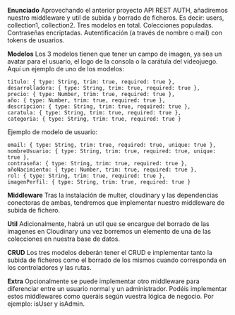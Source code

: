 **Enunciado**
Aprovechando el anterior proyecto API REST AUTH, añadiremos nuestro middleware y util 
de subida y borrado de ficheros. Es decir: users, collection1, collection2. Tres modelos en total. Colecciones populadas. Contraseñas encriptadas.
Autentificación (a través de nombre o mail) con tokens de usuarios.

**Modelos**
Los 3 modelos tienen que tener un campo de imagen, ya sea un avatar para el usuario, el logo de la consola o la carátula del videojuego. Aquí un ejemplo de uno de los modelos:

    titulo: { type: String, trim: true, required: true },
    desarrolladora: { type: String, trim: true, required: true },
    precio: { type: Number, trim: true, required: true },
    año: { type: Number, trim: true, required: true },
    descripcion: { type: String, trim: true, required: true },
    caratula: { type: String, trim: true, required: true },
    categoria: { type: String, trim: true, required: true }

Ejemplo de modelo de usuario:

    email: { type: String, trim: true, required: true, unique: true },
    nombreUsuario: { type: String, trim: true, required: true, unique: true },
    contraseña: { type: String, trim: true, required: true },
    añoNacimiento: { type: Number, trim: true, required: true },
    rol: { type: String, trim: true, required: true },
    imagenPerfil: { type: String, trim: true, required: true }

**Middleware**
Tras la instalación de multer, cloudinary y las dependencias conectoras de ambas, tendremos que implementar nuestro middleware de subida de fichero.

**Util**
Adicionalmente, habrá un util que se encargue del borrado de las imagenes en Cloudinary una vez borremos un elemento de una de las colecciones en nuestra base de datos.

**CRUD**
Los tres modelos deberán tener el CRUD e implementar tanto la subida de ficheros como el borrado de los mismos cuando corresponda en los controladores y las rutas.

**Extra**
Opcionalmente se puede implementar otro middleware para diferenciar entre un usuario normal y un administrador.
Podéis implementar estos middlewares como queráis según vuestra lógica de negocio.
Por ejemplo: isUser y isAdmin.